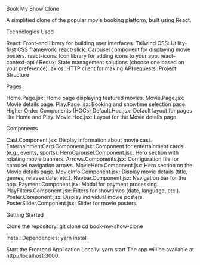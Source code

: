 Book My Show Clone

A simplified clone of the popular movie booking platform, built using React.

Technologies Used

React: Front-end library for building user interfaces.
Tailwind CSS: Utility-first CSS framework.
react-slick: Carousel component for displaying movie posters.
react-icons: Icon library for adding icons to your app.
react-context-api / Redux: State management solutions (choose one based on your preference).
axios: HTTP client for making API requests.
Project Structure

Pages

Home.Page.jsx: Home page displaying featured movies.
Movie.Page.jsx: Movie details page.
Play.Page.jsx: Booking and showtime selection page.
Higher Order Components (HOCs)
Default.Hoc.jsx: Default layout for pages like Home and Play.
Movie.Hoc.jsx: Layout for the Movie details page.

Components

Cast.Component.jsx: Display information about movie cast.
EnternainmentCard.Component.jsx: Component for entertainment cards (e.g., events, sports).
HeroCarousel.Component.jsx: Hero section with rotating movie banners.
Arrows.Components.jsx: Configuration file for carousel navigation arrows.
MovieHero.Component.jsx: Hero section on the Movie details page.
MovieInfo.Component.jsx: Display movie details (title, genres, release date, etc.).
Navbar.Component.jsx: Navigation bar for the app.
Payment.Component.jsx: Modal for payment processing.
PlayFilters.Component.jsx: Filters for showtimes (date, language, etc.).
Poster.Component.jsx: Display individual movie posters.
PosterSlider.Component.jsx: Slider for movie posters.

Getting Started

Clone the repository:
git clone <repository-url>
cd book-my-show-clone

Install Dependencies:
yarn install

Start the Frontend Application Locally:
yarn start
The app will be available at http://localhost:3000.

